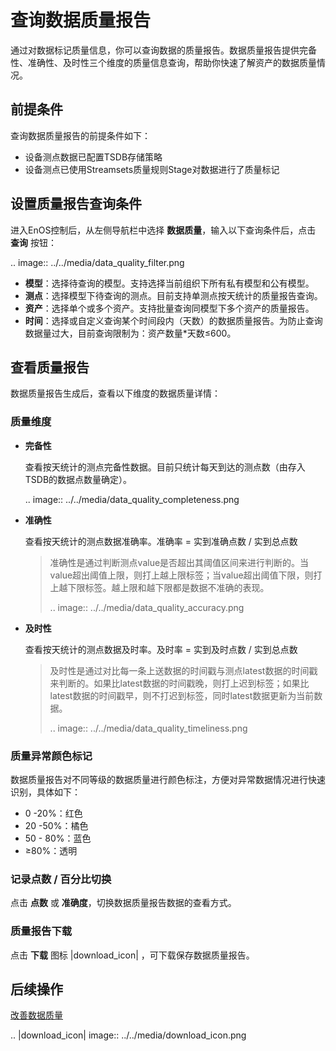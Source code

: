 # 查询数据质量报告
通过对数据标记质量信息，你可以查询数据的质量报告。数据质量报告提供完备性、准确性、及时性三个维度的质量信息查询，帮助你快速了解资产的数据质量情况。

## 前提条件
查询数据质量报告的前提条件如下：
- 设备测点数据已配置TSDB存储策略
- 设备测点已使用Streamsets质量规则Stage对数据进行了质量标记

## 设置质量报告查询条件
进入EnOS控制后，从左侧导航栏中选择 **数据质量**，输入以下查询条件后，点击 **查询** 按钮：

.. image:: ../../media/data_quality_filter.png

- **模型**：选择待查询的模型。支持选择当前组织下所有私有模型和公有模型。
- **测点**：选择模型下待查询的测点。目前支持单测点按天统计的质量报告查询。
- **资产**：选择单个或多个资产。支持批量查询同模型下多个资产的质量报告。
- **时间**：选择或自定义查询某个时间段内（天数）的数据质量报告。为防止查询数据量过大，目前查询限制为：资产数量*天数≤600。

## 查看质量报告

数据质量报告生成后，查看以下维度的数据质量详情：

### 质量维度

- **完备性**

  查看按天统计的测点完备性数据。目前只统计每天到达的测点数（由存入TSDB的数据点数量确定）。

  .. image:: ../../media/data_quality_completeness.png

- **准确性**

  查看按天统计的测点数据准确率。准确率 = 实到准确点数 / 实到总点数

  > 准确性是通过判断测点value是否超出其阈值区间来进行判断的。当value超出阈值上限，则打上越上限标签；当value超出阈值下限，则打上越下限标签。越上限和越下限都是数据不准确的表现。
  >
  > .. image:: ../../media/data_quality_accuracy.png

- **及时性**

  查看按天统计的测点数据及时率。及时率 = 实到及时点数 / 实到总点数

  > 及时性是通过对比每一条上送数据的时间戳与测点latest数据的时间戳来判断的。如果比latest数据的时间戳晚，则打上迟到标签；如果比latest数据的时间戳早，则不打迟到标签，同时latest数据更新为当前数据。
  >
  > .. image:: ../../media/data_quality_timeliness.png

### 质量异常颜色标记

数据质量报告对不同等级的数据质量进行颜色标注，方便对异常数据情况进行快速识别，具体如下：

- 0 -20%：红色
- 20 -50%：橘色
- 50 - 80%：蓝色
- ≥80%：透明

### 记录点数 / 百分比切换

点击 **点数** 或 **准确度**，切换数据质量报告数据的查看方式。

### 质量报告下载

点击 **下载** 图标 |download_icon| ，可下载保存数据质量报告。

## 后续操作

[改善数据质量](improving_data_quality)



.. |download_icon| image:: ../../media/download_icon.png

<!--end-->
